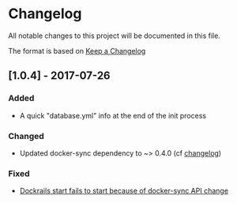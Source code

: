 # Changelog
All notable changes to this project will be documented in this file.

The format is based on [Keep a Changelog](http://keepachangelog.com/en/1.0.0/)

## [1.0.4] - 2017-07-26

### Added
- A quick "database.yml" info at the end of the init process

### Changed
- Updated docker-sync dependency to ~> 0.4.0 (cf [changelog](https://github.com/EugenMayer/docker-sync/wiki/5.-Changelog))

### Fixed
- [Dockrails start fails to start because of docker-sync API change](https://github.com/gmontard/dockrails/issues/2)

